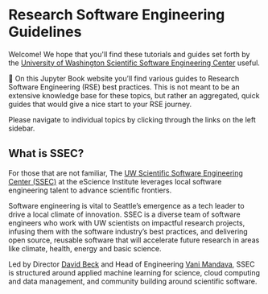 # Research Software Engineering Guidelines

Welcome! We hope that you'll find these tutorials and guides set forth by
the [University of Washington Scientific Software Engineering Center](https://escience.washington.edu/software-engineering/ssec/) useful.

📖 On this Jupyter Book website you’ll find various guides to
Research Software Engineering (RSE) best practices.
This is not meant to be an extensive knowledge base for these topics,
but rather an aggregated, quick guides that would give a nice start to your RSE journey.

Please navigate to individual topics by clicking through the links
on the left sidebar.


## What is SSEC?

For those that are not familiar, The [UW Scientific Software Engineering Center (SSEC)](https://escience.washington.edu/software-engineering/ssec/) at the eScience Institute leverages local software engineering talent to advance scientific frontiers.

Software engineering is vital to Seattle’s emergence as a tech leader to drive a local climate of innovation. SSEC is a diverse team of software engineers who work with UW scientists on impactful research projects, infusing them with the software industry’s best practices, and delivering open source, reusable software that will accelerate future research in areas like climate, health, energy and basic science.

Led by Director [David Beck](https://escience.washington.edu/member/david-beck/) and Head of Engineering [Vani Mandava](https://escience.washington.edu/member/vani-mandava/), SSEC is structured around applied machine learning for science, cloud computing and data management, and community building around scientific software.
